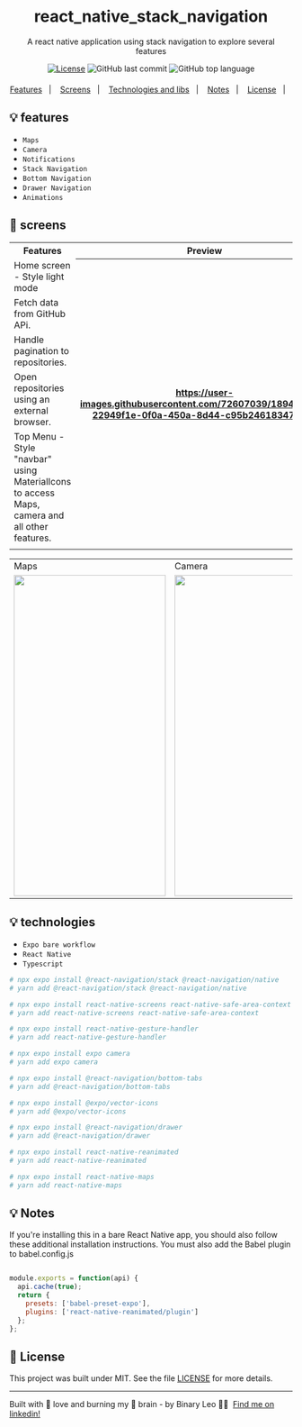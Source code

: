 <div align="center" style="margin: 20px; text-align: center">

   # react_native_stack_navigation

  <p>A react native application using stack navigation to explore several features</p>
 
  [![License](http://img.shields.io/:license-mit-blue.svg?style=flat-square)](https://github.com/BinaryLeo/react_native_stack_navigation/blob/main/LICENSE)
  ![GitHub last commit](https://img.shields.io/github/last-commit/BinaryLeo/react_native_stack_navigation?style=flat-square)
  ![GitHub top language](https://img.shields.io/github/languages/top/BinaryLeo/react_native_stack_navigation?style=flat-square)
 
</div>
<p align="center">
  <a href="#-features">Features</a>&nbsp;&nbsp;&nbsp;|&nbsp;&nbsp;&nbsp;
   <a href="#-screens">Screens</a>&nbsp;&nbsp;&nbsp;|&nbsp;&nbsp;&nbsp;
  <a href="#-technologies">Technologies and libs</a>&nbsp;&nbsp;&nbsp;|&nbsp;&nbsp;&nbsp;
  <a href="#-notes">Notes</a>&nbsp;&nbsp;&nbsp;|&nbsp;&nbsp;&nbsp;
  <a href="#-license">License</a>&nbsp;&nbsp;&nbsp;|&nbsp;&nbsp;&nbsp;

</p>





## 💡 features

- ``Maps``
- ``Camera``
- ``Notifications``
- ``Stack Navigation``
- ``Bottom Navigation``
- ``Drawer Navigation``
- ``Animations``

## 📱 screens

<table>
  <tr>
    <th width="50%">Features</th>
    <th width="30%">Preview</th>
  </tr>
  <tr>
    <td>Home screen - Style light mode</td>
    <th rowspan="6"> 

https://user-images.githubusercontent.com/72607039/189484829-22949f1e-0f0a-450a-8d44-c95b24618347.mp4

  </th>
  </tr>
   <tr> <td> Fetch data from GitHub APi.</td> </tr>
   <tr> <td>Handle pagination to repositories.</td> </tr>
   <tr> <td>Open repositories using an external browser.</td> </tr>
   <tr> <td>Top Menu - Style "navbar" using MaterialIcons to access Maps, camera and all other features.</td> </tr>
  <tr><td> </td> </tr>
  </tr>
</table>
<table>
  <tr>
    <td>Maps</td>
    <td>Camera</td>
    <td>Notifications</td>
  </tr>
  <tr>
   
   <td><img src="https://user-images.githubusercontent.com/72607039/189487759-df67d594-ba7f-4912-9200-4f9b042b6724.png" width=270 height=570></td>
   
  <td><img src="https://user-images.githubusercontent.com/72607039/189487735-ee590084-01f8-4e14-a29f-c15fde5f1839.png" width=270 height=570></td> 
   <td><img src="" width=270 height=570></td>

  </tr>
 </table>

## 💡 technologies

- ``Expo bare workflow``
- ``React Native``
- ``Typescript``

```bash
# npx expo install @react-navigation/stack @react-navigation/native
# yarn add @react-navigation/stack @react-navigation/native

# npx expo install react-native-screens react-native-safe-area-context
# yarn add react-native-screens react-native-safe-area-context

# npx expo install react-native-gesture-handler
# yarn add react-native-gesture-handler

# npx expo install expo camera
# yarn add expo camera

# npx expo install @react-navigation/bottom-tabs
# yarn add @react-navigation/bottom-tabs

# npx expo install @expo/vector-icons
# yarn add @expo/vector-icons

# npx expo install @react-navigation/drawer
# yarn add @react-navigation/drawer

# npx expo install react-native-reanimated
# yarn add react-native-reanimated

# npx expo install react-native-maps
# yarn add react-native-maps


```

## 💡 Notes
If you're installing this in a bare React Native app, you should also follow these additional installation instructions.
You must also add the Babel plugin to babel.config.js

``` javascript

module.exports = function(api) {
  api.cache(true);
  return {
    presets: ['babel-preset-expo'],
    plugins: ['react-native-reanimated/plugin']
  };
};

```

## 📄 License

This project was built under MIT. See the file [LICENSE](LICENSE) for more details.

---


Built with 💖 love and burning my 🧠 brain - by Binary Leo 👋🏻 &nbsp;[Find me on linkedin!](https://www.linkedin.com/in/leonardo-moura-92b513209/)
